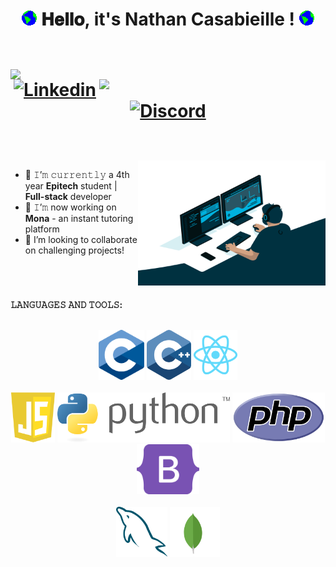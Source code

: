 <h1 align="center">
  <img src="https://github.com/nathan-casabieille/nathan-casabieille/blob/main/Earth.gif" width="24px" style="max-width:100%;">
  𝐇𝐞𝐥𝐥𝐨, it's Nathan Casabieille !
  <img src="https://github.com/nathan-casabieille/nathan-casabieille/blob/main/Earth.gif" width="24px" style="max-width:100%;">
  
  <br />
  <br />
  <div align=center>
  <img align=left width=420 src="https://github-readme-stats.vercel.app/api?username=nathan-casabieille&hide=prs&theme=onedark&layout=compact&hide_border=true&show_icons=true" />
  <img align=right width=362 src="https://github-readme-streak-stats.herokuapp.com/?user=nathan-casabieille&theme=onedark" />
  
  [![Linkedin](https://img.shields.io/badge/-LinkedIn-blue?style=flat&logo=Linkedin&logoColor=white)](https://www.linkedin.com/in/nathan-casabieille-775853152/)
  [![Discord](https://img.shields.io/badge/-Discord-white?style=flat&logo=Discord)](https://discord.com/users/natcas#5756/)
  </div>

</h1>

<br/>
<br/>
<a target="_blank">
  <img align="right" height="200" width="300" alt="GIF" src="https://github.com/nathan-casabieille/nathan-casabieille/blob/main/coder.gif">
</a>

- 🔭 𝙸’𝚖 𝚌𝚞𝚛𝚛𝚎𝚗𝚝𝚕𝚢 a 4th year **Epitech** student | **Full-stack** developer
- 🔨 𝙸’𝚖 now working on **Mona** - an instant tutoring platform
- 🤔 I’m looking to collaborate on challenging projects!

<br/>

#


**𝙻𝙰𝙽𝙶𝚄𝙰𝙶𝙴𝚂 𝙰𝙽𝙳 𝚃𝙾𝙾𝙻𝚂:**  
<br/>
<p style="text-align: center">
  <code><img height="80px" src="https://github.com/nathan-casabieille/nathan-casabieille/blob/main/c.svg"></code>
  <code><img height="80px" src="https://github.com/nathan-casabieille/nathan-casabieille/blob/main/c++.svg"></code>
  <code><img height="80px" src="https://github.com/nathan-casabieille/nathan-casabieille/blob/main/react.svg"></code>
  <br />
  <br />
  <code><img height="80px" src="https://github.com/nathan-casabieille/nathan-casabieille/blob/main/javascript.svg"></code>
  <code><img height="80px" src="https://github.com/nathan-casabieille/nathan-casabieille/blob/main/python.svg"></code>
  <code><img height="80px" src="https://github.com/nathan-casabieille/nathan-casabieille/blob/main/php.svg"></code>
  <code><img height="80px" src="https://github.com/nathan-casabieille/nathan-casabieille/blob/main/bootstrap.svg"></code>
  <br />
  <br />
  <code><img height="80px" src="https://github.com/nathan-casabieille/nathan-casabieille/blob/main/mysql.svg"></code>
  <code><img height="80px" src="https://github.com/nathan-casabieille/nathan-casabieille/blob/main/mongodb.svg"></code>
</p>
